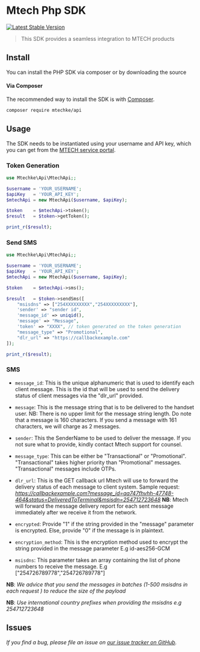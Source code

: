 # Mtech Php SDK

[![Latest Stable Version](https://img.shields.io/packagist/v/mtechke/api)](https://packagist.org/packages/mtechke/api)

> This SDK provides a seamless integration to MTECH products

[//]: # (## Documentation)
[//]: # (Take a look at the [API docs here]&#40;http://docs.mtechcomm.co.ke)

## Install

You can install the PHP SDK via composer or by downloading the source

#### Via Composer

The recommended way to install the SDK is with [Composer](http://getcomposer.org/).

```bash
composer require mtechke/api
```

## Usage

The SDK needs to be instantiated using your username and API key, which you can get from the [MTECH service portal](https://mtechcomm.co.ke/).

### Token Generation

```php
use Mtechke\Api\MtechApi;;

$username = 'YOUR_USERNAME'; 
$apiKey   = 'YOUR_API_KEY'; 
$mtechApi = new MtechApi($username, $apiKey);

$token    = $mtechApi->token();
$result   = $token->getToken();

print_r($result);
```

### Send SMS

```php
use Mtechke\Api\MtechApi;;

$username = 'YOUR_USERNAME'; 
$apiKey   = 'YOUR_API_KEY'; 
$mtechApi = new MtechApi($username, $apiKey);

$token    = $mtechApi->sms();

$result   = $token->sendSms([
    "msisdns" => ["254XXXXXXXXX","254XXXXXXXXX"],
    'sender' => "sender id",
    'message_id' => uniqid(),
    'message' => "Message",
    'token' => "XXXX", // token generated on the token generation
    "message_type" => "Promotional",
    "dlr_url" => "https://callbackexample.com"
]);

print_r($result);
```

### SMS

- `message_id`: This is the unique alphanumeric that is used to identify each client message. This is the id that will be used to send the delivery status of client messages via the "dlr_url" provided.

- `message`: This is the message string that is to be delivered to the handset user. NB: There is no upper limit for the message string length. Do note that a message is 160 characters. If you send a message with 161 characters, we will charge as 2 messages.

- `sender`: This the SenderName to be used to deliver the message. If you not sure what to provide, kindly contact Mtech support for counsel.

- `message_type`: This can be either be "Transactional" or "Promotional". "Transactional" takes higher priority than "Promotional" messages. "Transactional" messages include OTPs.

- `dlr_url`: This is the GET callback url Mtech will use to forward the delivery status of each message to client system. Sample request: _https://callbackexample.com?message_id=aa747fhvhh-47748-464&status=DeliveredToTerminal&msisdn=254712723648_ **NB**: Mtech will forward the message delivery report for each sent message immediately after we receive it from the network.

- `encrypted`: Provide "1" if the string provided in the "message" parameter is encrypted. Else, provide "0" if the message is in plaintext.

- `encryption_method`: This is the encryption method used to encrypt the string provided in the message parameter E.g id-aes256-GCM

- `msisdns`: This parameter takes an array containing the list of phone numbers to receive the message. E.g ["254726789778","254726789778"]

**NB**: _We advice that you send the messages in batches (1-500 msisdns in each request ) to reduce the size of the payload_

**NB**: _Use international country prefixes when providing the msisdns e.g 254712723648_

## Issues

_If you find a bug, please file an issue on [our issue tracker on GitHub](https://github.com/mtechsolution/mtechapi/issues)._
